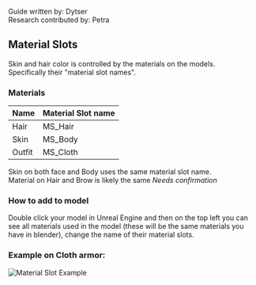 Guide written by: Dytser  
Research contributed by: Petra  
## Material Slots
Skin and hair color is controlled by the materials on the models.  
Specifically their "material slot names".  

### Materials
| Name | Material Slot name |
| ---- | ---- |
| Hair | MS_Hair |
| Skin | MS_Body |
| Outfit | MS_Cloth |

Skin on both face and Body uses the same material slot name.  
Material on Hair and Brow is likely the same *Needs confirmation*  

### How to add to model
Double click your model in Unreal Engine and then on the top left you can see all materials used in the model (these will be the same materials you have in blender), change the name of their material slots.  

### Example on Cloth armor:
![Material Slot Example](https://cdn.discordapp.com/attachments/1199074455528407060/1202013790678294579/image.png)
